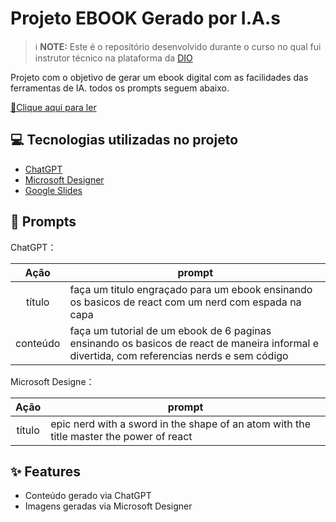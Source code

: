 
# Projeto EBOOK Gerado por I.A.s


 > ℹ️ **NOTE:** Este é o repositório desenvolvido durante o curso no qual fui instrutor técnico na plataforma da [DIO](https://dio.me)

Projeto com o objetivo de gerar um ebook digital com as facilidades das ferramentas de IA. todos os prompts
seguem abaixo.

<a href="https://github.com/JoaoAlmir/prompts-recipe-to-create-a-ebook/blob/main/chatgpt.pdf" title="View PDF now"> 📕Clique aqui para ler</a>

## 💻 Tecnologias utilizadas no projeto

- [ChatGPT](https://chat.openai.com/) 
- [Microsoft Designer](https://create.microsoft.com/en-us/features/ai-image-generator)
- [Google Slides](https://docs.google.com/presentation/u/0/)

## 🧠 Prompts


ChatGPT：

|   Ação   | prompt                                                                                                                                                                                                                                                                         |
| :------: | ------------------------------------------------------------------------------------------------------------------------------------------------------------------------------------------------------------------------------------------------------------------------------ |
|  título  | faça um titulo engraçado para um ebook ensinando os basicos de react com um nerd com espada na capa                                                        |
| conteúdo | faça um tutorial de um ebook de 6 paginas ensinando os basicos de react de maneira informal e divertida, com referencias nerds e sem código |


Microsoft Designe：

|  Ação  | prompt                                                                                 |
| :----: | -------------------------------------------------------------------------------------- |
| título | epic nerd with a sword in the shape of an atom with the title master the power of react|

## ✨ Features

- Conteúdo gerado via ChatGPT
- Imagens geradas via Microsoft Designer

